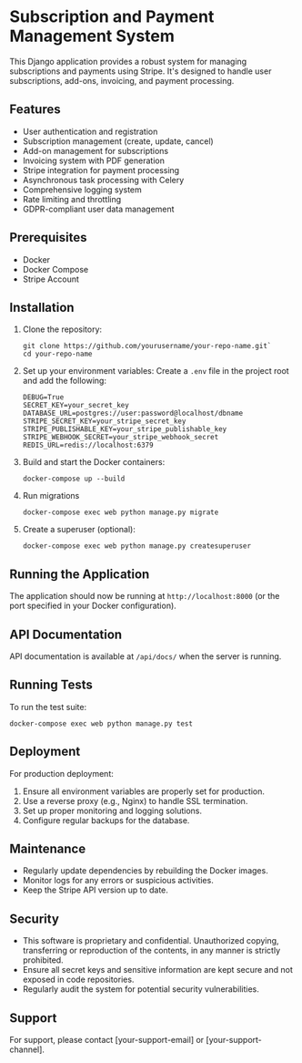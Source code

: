# Subscription and Payment Management System

This Django application provides a robust system for managing subscriptions and payments using Stripe. It's designed to handle user subscriptions, add-ons, invoicing, and payment processing.

## Features

- User authentication and registration
- Subscription management (create, update, cancel)
- Add-on management for subscriptions
- Invoicing system with PDF generation
- Stripe integration for payment processing
- Asynchronous task processing with Celery
- Comprehensive logging system
- Rate limiting and throttling
- GDPR-compliant user data management

## Prerequisites

- Docker
- Docker Compose
- Stripe Account

## Installation

1. Clone the repository:
    ```
    git clone https://github.com/yourusername/your-repo-name.git`
    cd your-repo-name
    ```
2. Set up your environment variables:
    Create a `.env` file in the project root and add the following:
    ```
    DEBUG=True
    SECRET_KEY=your_secret_key
    DATABASE_URL=postgres://user:password@localhost/dbname
    STRIPE_SECRET_KEY=your_stripe_secret_key
    STRIPE_PUBLISHABLE_KEY=your_stripe_publishable_key
    STRIPE_WEBHOOK_SECRET=your_stripe_webhook_secret
    REDIS_URL=redis://localhost:6379
    ```

3. Build and start the Docker containers:
    ```
    docker-compose up --build
    ```

4. Run migrations
    ```
    docker-compose exec web python manage.py migrate
    ```

5. Create a superuser (optional):
    ```
    docker-compose exec web python manage.py createsuperuser
    ```

## Running the Application

The application should now be running at `http://localhost:8000` (or the port specified in your Docker configuration).

## API Documentation

API documentation is available at `/api/docs/` when the server is running.

## Running Tests

To run the test suite:

```
docker-compose exec web python manage.py test
```
## Deployment

For production deployment:

1. Ensure all environment variables are properly set for production.
2. Use a reverse proxy (e.g., Nginx) to handle SSL termination.
3. Set up proper monitoring and logging solutions.
4. Configure regular backups for the database.

## Maintenance

- Regularly update dependencies by rebuilding the Docker images.
- Monitor logs for any errors or suspicious activities.
- Keep the Stripe API version up to date.

## Security

- This software is proprietary and confidential. Unauthorized copying, transferring or reproduction of the contents, in any manner is strictly prohibited.
- Ensure all secret keys and sensitive information are kept secure and not exposed in code repositories.
- Regularly audit the system for potential security vulnerabilities.

## Support

For support, please contact [your-support-email] or [your-support-channel].


